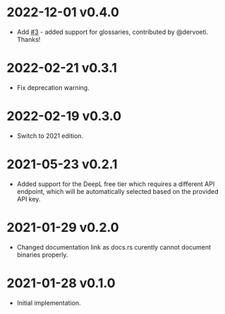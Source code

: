 # 2022-12-01 v0.4.0
- Add [#3](https://github.com/mgruner/deepl-api-rs/pull/3) - added support for glossaries, contributed by @dervoeti. Thanks!

# 2022-02-21 v0.3.1
- Fix deprecation warning.

# 2022-02-19 v0.3.0
- Switch to 2021 edition.

# 2021-05-23 v0.2.1
- Added support for the DeepL free tier which requires a different API endpoint, which will be automatically selected based on the provided API key.

# 2021-01-29 v0.2.0
- Changed documentation link as docs.rs curently cannot document binaries properly.

# 2021-01-28 v0.1.0
- Initial implementation.